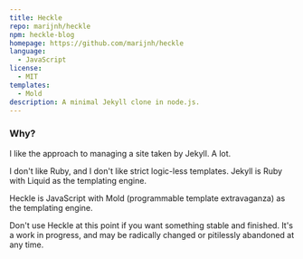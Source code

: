 ```yaml
---
title: Heckle
repo: marijnh/heckle
npm: heckle-blog
homepage: https://github.com/marijnh/heckle
language:
  - JavaScript
license:
  - MIT
templates:
  - Mold
description: A minimal Jekyll clone in node.js.
---
```


### Why?

I like the approach to managing a site taken by Jekyll. A lot.

I don't like Ruby, and I don't like strict logic-less templates. Jekyll is Ruby with Liquid as the templating engine.

Heckle is JavaScript with Mold (programmable template extravaganza) as the templating engine.

Don't use Heckle at this point if you want something stable and finished. It's a work in progress, and may be radically changed or pitilessly abandoned at any time.
